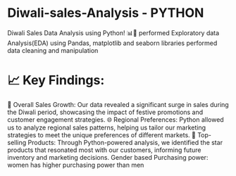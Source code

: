 # Diwali-sales-Analysis - PYTHON

Diwali Sales Data Analysis using Python! 📊🐍
performed Exploratory data Analysis(EDA) using Pandas, matplotlib and seaborn libraries
performed data cleaning and manipulation
# 📈 Key Findings:
🚀 Overall Sales Growth: Our data revealed a significant surge in sales during the Diwali period, showcasing the impact of festive promotions and customer engagement strategies.
🌐 Regional Preferences: Python allowed us to analyze regional sales patterns, helping us tailor our marketing strategies to meet the unique preferences of different markets.
🎁 Top-selling Products: Through Python-powered analysis, we identified the star products that resonated most with our customers, informing future inventory and marketing decisions.
Gender based Purchasing power: women has higher purchasing power than men 
